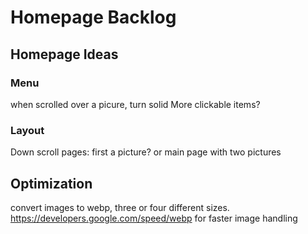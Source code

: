 # Homepage Backlog

## Homepage Ideas

### Menu

when scrolled over a picure, turn solid
More clickable items?

### Layout

Down scroll pages:
first a picture?
or main page with two pictures

## Optimization

convert images to webp, three or four different sizes. <https://developers.google.com/speed/webp> for faster image handling
